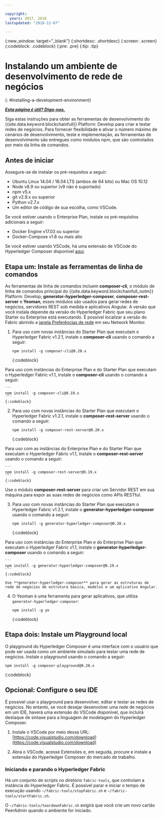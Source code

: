 ```yaml
---

copyright:
  years: 2017, 2018
lastupdated: "2018-12-07"

---
```


{:new_window: target="_blank"}
{:shortdesc: .shortdesc}
{:screen: .screen}
{:codeblock: .codeblock}
{:pre: .pre}
{:tip: .tip}

# Instalando um ambiente de desenvolvimento de rede de negócios
{: #installing-a-development-environment}


***[Esta página é útil? Diga-nos.](https://www.surveygizmo.com/s3/4501493/IBM-Blockchain-Documentation)***


Siga estas instruções para obter as ferramentas de desenvolvimento do {{site.data.keyword.blockchainfull}} Platform: Develop para criar e testar redes de negócios. Para fornecer flexibilidade e ativar o número máximo de cenários de desenvolvimento, teste e implementação, as ferramentas de desenvolvimento são entregues como módulos npm, que são controlados por meio da linha de comandos.

## Antes de iniciar

Assegure-se de instalar os pré-requisitos a seguir:

- Ubuntu Linux 14.04 / 16.04 LTS (ambos de 64 bits) ou Mac OS 10.12
- Node v8.9 ou superior (v9 não é suportado)
- npm v5.x
- git v2.9.x ou superior
- Python v2.7.x
- Um editor de código de sua escolha, como VSCode.

Se você estiver usando o Enterprise Plan, instale os pré-requisitos adicionais a seguir:

- Docker Engine v17.03 ou superior
- Docker-Compose v1.8 ou mais alto

Se você estiver usando VSCode, há uma extensão de VSCode do Hyperledger Composer disponível [aqui](https://marketplace.visualstudio.com/items?itemName=HyperledgerComposer.composer-support-client).

## Etapa um: Instale as ferramentas de linha de comandos

As ferramentas de linha de comandos incluem **composer-cli**, o módulo de linha de comandos principal do {{site.data.keyword.blockchainfull_notm}} Platform: Develop; **generator-hyperledger-composer**, **composer-rest-server** e **Yeoman**, esses módulos são usados para gerar redes de negócios, servidores REST sob medida e aplicativos Angular. A versão que você instala depende da versão do Hyperledger Fabric que seu plano Starter ou Enterprise está executando. É possível localizar a versão do Fabric abrindo a [janela Preferências de rede](/docs/services/blockchain/v10_dashboard.html#network-preferences) em seu Network Monitor.

1. Para uso com novas instâncias do Starter Plan que executam o Hyperledger Fabric v1.2.1, instale o **composer-cli** usando o comando a seguir:

    ```
    npm install -g composer-cli@0.20.x
    ```
    {:codeblock}

  Para uso com instâncias do Enterprise Plan e do Starter Plan que executam o Hyperledger Fabric v1.1, instale o **composer-cli** usando o comando a seguir:

    ```
    npm install -g composer-cli@0.19.x
    ```
    {:codeblock}

2. Para uso com novas instâncias do Starter Plan que executam o Hyperledger Fabric v1.2.1, instale o **composer-rest-server** usando o comando a seguir:

    ```
    npm install -g composer-rest-server@0.20.x
    ```
    {:codeblock}

  Para uso com as instâncias do Enterprise Plan e do Starter Plan que executam o Hyperledger Fabric v1.1, instale o **composer-rest-server** usando o comando a seguir:

    ```
    npm install -g composer-rest-server@0.19.x
    ```
    {:codeblock}

 Use o módulo **composer-rest-server** para criar um Servidor REST em sua máquina para expor as suas redes de negócios como APIs RESTful.

3. Para uso com novas instâncias do Starter Plan que executam o Hyperledger Fabric v1.2.1, instale o **generator-hyperledger-composer** usando o comando a seguir:

    ```
    npm install -g generator-hyperledger-composer@0.20.x
    ```
    {:codeblock}

  Para uso com instâncias do Enterprise Plan e do Enterprise Plan que executam o Hyperledger Fabric v1.1, instale o **generator-hyperledger-composer** usando o comando a seguir:

    ```
    npm install -g generator-hyperledger-composer@0.19.x
    ```
    {:codeblock}

    Use **generator-hyperledger-composer** para gerar as estruturas de rede de negócios de estrutura básica, modelos e um aplicativo Angular.

4. O Yeoman é uma ferramenta para gerar aplicativos, que utiliza `generator-hyperledger-composer`:

    ```
    npm install -g yo
    ```
    {:codeblock}

## Etapa dois: Instale um Playground local

O playground do Hyperledger Composer é uma interface com o usuário que pode ser usada como um ambiente simulado para testar uma rede de negócios. Instale o playground usando o comando a seguir:

```
npm install -g composer-playground@0.20.x
```
{:codeblock}


## Opcional: Configure o seu IDE

É possível usar o playground para desenvolver, editar e testar as redes de negócios. No entanto, se você desejar desenvolver uma rede de negócios em um IDE, haverá uma extensão do VSCode disponível, que incluirá destaque de sintaxe para a linguagem de modelagem do Hyperledger Composer.

1. Instale o VSCode por meio dessa URL: [https://code.visualstudio.com/download](https://code.visualstudio.com/download)

2. Abra o VSCode, acesse Extensões e, em seguida, procure e instale a extensão do Hyperledger Composer do mercado de trabalho.


### Iniciando e parando o Hyperledger Fabric

Há um conjunto de scripts no diretório `fabric-tools`, que controlam a instância do Hyperledger Fabric. É possível parar e iniciar o tempo de execução usando `~/fabric-tools/stopFabric.sh` e `~/fabric-tools/startFabric.sh`.

O `~/fabric-tools/teardownFabric.sh` exigirá que você crie um novo cartão PeerAdmin quando o ambiente for iniciado.
